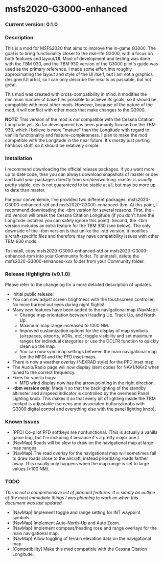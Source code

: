 # msfs2020-G3000-enhanced

### Current version: 0.1.0

### Description
This is a mod for MSFS2020 that aims to improve the in-game G3000. The goal is to bring functionality closer to the real-life G3000, with a focus on both features and layout/UI. Most of development and testing was done with the TBM 930, and the TBM 930 version of the G3000 pilot's guide was used as the primary reference. I made some effort into roughly approximating the layout and style of the UI itself, but I am not a graphics designer/UI artist, so I can only describe the results as passable, but not great.

This mod was created with cross-compatibility in mind. It modifies the minimum number of base files possible to achieve its goals, so it should be compatible with most other mods. However, because of the nature of the mod, it will conflict with other mods that make changes to the G3000.

**NOTE:** This version of the mod is _not_ compatible with the Cessna Citation Longitude yet. So far development has been primarily focused on the TBM 930, which I believe is more "mature" than the Longitude with regard to vanilla functionality and feature-completeness. I plan to make the mod compatible with the Longitude in the near future. It's mostly just porting html/css stuff, so it should be relatively simple.

### Installation
I recommend downloading the official release packages. If you want more up to date code, then you can always download snapshots of master or dev and build your packages directly from src/dev/working. master is *usually* pretty stable. dev is not guaranteed to be stable at all, but may be more up to date than master.

For your convenience, I've provided two different packages: msfs2020-G3000-enhanced-std and msfs2020-G3000-enhanced-tbm. At this point, I recommend downloading the -tbm version for several reasons. First, the -std version will break the Cessna Citation Longitude (if you don't have the Longitude installed you can safely ignore this point). Second, the -tbm version includes an extra feature for the TBM 930 (see below). The only downside of the -tbm version is that unlike the -std version, it modifies aircraft-specific files and therefore may have compatibility issues with other TBM 930 mods.

To install, copy msfs2020-G3000-enhanced-std or msfs2020-G3000-enhanced-tbm into your Community folder. To uninstall, delete the msfs2020-G3000-enhanced-xxx folder from your Community folder.

### Release Highlights (v0.1.0)
Please refer to the changelog for a more detailed description of updates.

- Initial public release!
- You can now adjust screen brightness with the touchscreen controller. No more burned out eyes during night flights!
- Many new features have been added to the navigational map (NavMap):
  - Change map orientation between Heading Up, Track Up, and North Up.
  - Maximum map range increased to 1000 NM.
  - Improved customization options for the display of map symbols (airspaces, airports, VORs, etc): toggle visibility and set maximum ranges for individual categories or use the DCLTR function to quickly clean up the map.
  - You can now sync map settings between the main navigational map (on the MFD) and the PFD inset maps.
- There is now a weather overlay (NEXRAD style) for the PFD inset map.
- The Audio/Radio page will now display ident codes for NAV1/NAV2 when tuned to the correct frequency.
- Fixes for vanilla bugs:
  - MFD wind display now has the arrow pointing in the right direction.
- **-tbm version only**: Made it so that the backlighting of the standby altimeter and airspeed indicator is controlled by the overhead Panel Lighting knob. This makes it so that every bit of lighting inside the TBM cockpit is adjustable (screens and associated buttons/knobs with G3000 digital control and everything else with the panel lighting knob).

### Known Issues
- \[PFD\] Co-pilot PFD softkeys are nonfunctional. (This is actually a vanilla game bug, but I'm including it because it's a pretty major one.)
- \[NavMap\] Roads will be slow to draw on the navigational map at large map ranges.
- \[NavMap\] The road overlay for the navigational map will sometimes fail to draw roads close to the aircraft, instead prioritizing roads farther away. This usually only happens when the map range is set to large values (>100 NM).

### TODO
*This is not a comprehensive list of planned features. It is simply an outline of the most immediate things I was planning to work on when this document was last updated.*
- \[NavMap\] Implement toggle and range setting for INT waypoint symbols.
- \[NavMap\] Implement Auto-North-Up and Auto Zoom.
- \[NavMap\] Implement compass/heading rose and range overlays for the main navigational map.
- \[NavMap\] Allow toggling of terrain elevation data on the navigational map.
- \[Compatibility\] Make this mod compatible with the Cessna Citation Longitude.